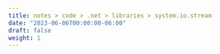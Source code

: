 ```yaml
---
title: notes > code > .net > libraries > system.io.stream
date: "2023-06-06T00:00:00-06:00"
draft: false
weight: 1
---
```

